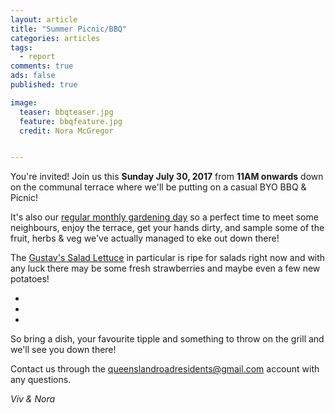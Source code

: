 ```yaml
---
layout: article
title: "Summer Picnic/BBQ"
categories: articles
tags:
  - report
comments: true
ads: false
published: true

image:
  teaser: bbqteaser.jpg
  feature: bbqfeature.jpg
  credit: Nora McGregor


---
```


You're invited! Join us this **Sunday July 30, 2017** from **11AM onwards** down on the communal terrace where we'll be putting on a casual BYO BBQ & Picnic!  

It's also our [regular monthly gardening day](https://qn7gardening.github.io/articles/GardeningDays/) so a perfect time to meet some neighbours, enjoy the terrace, get your hands dirty, and sample some of the fruit, herbs & veg we've actually managed to eke out down there! 

The [Gustav's Salad Lettuce](https://www.rhshumway.com/P/02527/Gustav%27s+Salad+Lettuce) in particular is ripe for salads right now and with any luck there may be some fresh strawberries and maybe even a few new potatoes!   

<ul class="th-grid">
  <li>
    <a href="https://qn7gardening.github.io/images/strawberries.jpeg"><img src="https://qn7gardening.github.io/images/strawberries.jpeg" alt=""></a>
  </li> 
 <li>
    <a href="https://qn7gardening.github.io/images/lettuce.jpeg"><img src="https://qn7gardening.github.io/images/lettuce.jpeg" alt=""></a>
  </li>
  <li>
    <a href="https://qn7gardening.github.io/images/potatoes.jpeg"><img src="https://qn7gardening.github.io/images/potatoes.jpeg" alt=""></a>
  </li>

</ul>

So bring a dish, your favourite tipple and something to throw on the grill and we'll see you down there!

Contact us through the [queenslandroadresidents@gmail.com](queenslandroadresidents@gmail.com) account with any questions.

*Viv & Nora*

